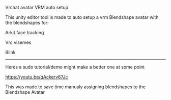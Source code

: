 Vrchat avatar VRM auto setup


This unity editor tool is made to auto setup a vrm Blendshape avatar with the blendshapes for:

  Arkit face tracking
  
  Vrc visemes
  
  Blink
  
  ---
  
  Heres a sudo tutorial/demo might make a better one at some point
  
  https://youtu.be/qAckerv67Jc
  
  This was made to save time manualy assigning blendshapes to the Blendshape Avatar
